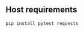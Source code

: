 Host requirements
--------------------------------------------------------------------------------
```sh
pip install pytest requests
```
